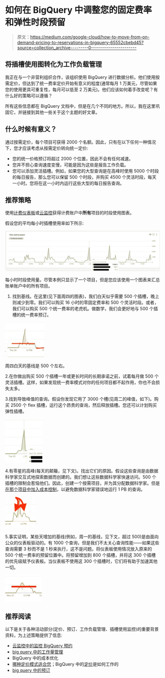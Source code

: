 # 如何在 BigQuery 中调整您的固定费率和弹性时段预留

> 原文：<https://medium.com/google-cloud/how-to-move-from-on-demand-pricing-to-reservations-in-bigquery-65552cbebd45?source=collection_archive---------0----------------------->

## 将插槽使用图转化为工作负载管理

我正在与一个非营利组织合作，该组织使用 BigQuery 进行数据分析。他们使用按需定价，但达到了统一费率定价开始有意义的程度(通常每月 1 万美元，尽管如果您的使用更具可重复性，每月可以低至 2 万美元)。他们应该如何着手改变呢？有什么好的策略可以遵循？

所有这些信息都在 BigQuery 文档中，但是在几个不同的地方。所以，我在这里巩固它，并链接到其他一些关于这个主题的好文章。

## 什么时候有意义？

通过按需定价，每个项目可获得 2000 个名额。因此，只有在以下任何一种情况下，您才应该考虑从按需定价转向统一定价:

*   您的统一价格预订将超过 2000 个位置，因此不会有任何减速。
*   您并不担心查询速度变慢，可能是因为这些是报告工作负载。
*   您可以添加灵活插槽。例如，如果您的大型查询是在高峰时使用 5000 个时段的每日报告，那么您可以保留 500 个时段，并购买 4500 个灵活时段，每天一小时。您将在这一小时内运行这些大型的每日报告查询。

## 推荐策略

使用[计费仪表板](https://cloud.google.com/billing/docs/how-to/visualize-data)或[云监控](https://cloud.google.com/bigquery/docs/reservations-monitoring)获得计费账户中**所有**项目的时段使用图表。

假设您的平均每小时插槽使用率如下所示:

![](img/f7b1d6346f8e5e758e53103887647d6c.png)

每小时时段使用量。尽管本例只显示了一个项目，但是您应该使用一个图表来汇总账单账户中的所有项目。

1.  找到基线。在这里(见下面周四的图表)，我们白天似乎需要 500 个插槽，晚上则减少到零。我们可以购买 16 小时的零固定费率和 500 个灵活时段。或者，我们可以购买 500 个统一费率的老虎机。做数学，我们会更好地与 500 个插槽的统一费率预订。

![](img/22415760b06207d146ed745d8398d5b3.png)

周四白天的基线是 500 个左右。

2.在你做出购买 500 个插槽一年或更长时间的长期承诺之前，试着每月做 500 个灵活插槽。这样，如果发现统一费率模式对你的任何项目都不起作用，你也不会损失太多。

3.找到导致峰值的查询。假设你发现它用了 3000 个槽(见周二的峰值，如下)。购买 2500 个 flex 插槽，运行这个昂贵的查询，然后释放插槽。您还可以计划购买弹性插槽。

![](img/b54cc2b4f9c6d38520021b84ba084b09.png)

4.有零星的高峰(每天的颠簸，见下文)。找出它们的原因。假设这些查询是由数据科学家交互式地探索数据而创建的。我们想让这些数据科学家快速访问。500 个插槽的限制会惹恼他们。因此，创建一个按需项目，并为其分配数据科学家。但是[在那个项目中加入成本控制](https://cloud.google.com/bigquery/docs/custom-quotas)，以避免数据科学家错误地运行 1 PB 的查询。

![](img/0cfe5c33b334ae4984fb6ed127b66a67.png)

5.事实证明，某些天增加的基线(例如，周一的基线，见下文，超过 500)是由面向公众的仪表板驱动的。有 1000 个查询，但是我们不太关心查询性能——如果这些查询需要 3 秒而不是 1 秒来执行，这不是问题。将仪表板使用情况放入原来的 500 个统一费率的预留位置中。将预留增加到 800 个插槽，并将这 300 个插槽的优先级赋予仪表板。当仪表板不使用这 300 个插槽时，它们将有助于加速其他一切。

![](img/7e0e1e7c5d63d524e02c7e5916176fdc.png)

## 推荐阅读

以下是关于各种活动部分(定价、预订、工作负载管理、插槽使用监控)的重要背景资料，为上述策略提供了信息:

*   [云监控中的监控 BigQuery 预约](https://cloud.google.com/bigquery/docs/reservations-monitoring)
*   [big query 中的工作量管理](https://cloud.google.com/bigquery/docs/reservations-workload-management)
*   BigQuery 中的成本优化
*   [哪种定价模式适合您](https://cloud.google.com/blog/products/data-analytics/choosing-bigquery-pricing)；BigQuery 中的[定价](https://cloud.google.com/bigquery/pricing#overview)是如何工作的
*   [big query 中的预订](https://cloud.google.com/blog/products/data-analytics/effectively-using-bigquery-reservations)